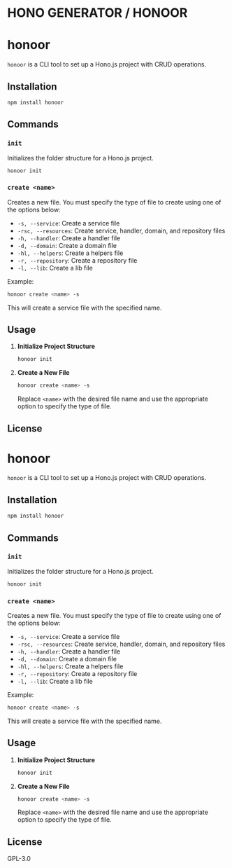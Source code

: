 # HONO GENERATOR / HONOOR
# honoor

`honoor` is a CLI tool to set up a Hono.js project with CRUD operations.

## Installation

```bash
npm install honoor
```

## Commands

### `init`

Initializes the folder structure for a Hono.js project.

```bash
honoor init
```

### `create <name>`

Creates a new file. You must specify the type of file to create using one of the options below:

- `-s, --service`: Create a service file
- `-rsc, --resources`: Create service, handler, domain, and repository files
- `-h, --handler`: Create a handler file
- `-d, --domain`: Create a domain file
- `-hl, --helpers`: Create a helpers file
- `-r, --repository`: Create a repository file
- `-l, --lib`: Create a lib file

Example:

```bash
honoor create <name> -s
```

This will create a service file with the specified name.

## Usage

1. **Initialize Project Structure**

    ```bash
    honoor init
    ```

2. **Create a New File**

    ```bash
    honoor create <name> -s
    ```

    Replace `<name>` with the desired file name and use the appropriate option to specify the type of file.

## License

# honoor

`honoor` is a CLI tool to set up a Hono.js project with CRUD operations.

## Installation

```bash
npm install honoor
```

## Commands

### `init`

Initializes the folder structure for a Hono.js project.

```bash
honoor init
```

### `create <name>`

Creates a new file. You must specify the type of file to create using one of the options below:

- `-s, --service`: Create a service file
- `-rsc, --resources`: Create service, handler, domain, and repository files
- `-h, --handler`: Create a handler file
- `-d, --domain`: Create a domain file
- `-hl, --helpers`: Create a helpers file
- `-r, --repository`: Create a repository file
- `-l, --lib`: Create a lib file

Example:

```bash
honoor create <name> -s
```

This will create a service file with the specified name.

## Usage

1. **Initialize Project Structure**

    ```bash
    honoor init
    ```

2. **Create a New File**

    ```bash
    honoor create <name> -s
    ```

    Replace `<name>` with the desired file name and use the appropriate option to specify the type of file.

## License
GPL-3.0
